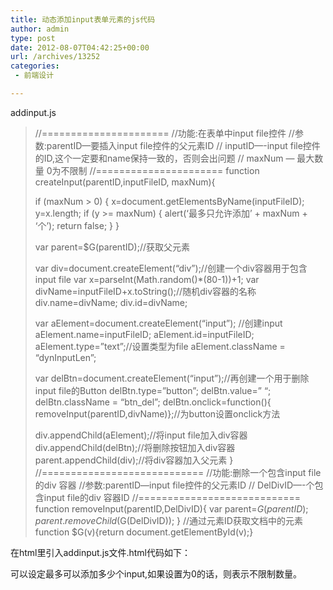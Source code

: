 ```yaml
---
title: 动态添加input表单元素的js代码
author: admin
type: post
date: 2012-08-07T04:42:25+00:00
url: /archives/13252
categories:
 - 前端设计

---
```

addinput.js

> //======================
> //功能:在表单中input file控件
> //参数:parentID—要插入input file控件的父元素ID
> // inputID—-input file控件的ID,这个一定要和name保持一致的，否则会出问题
> // maxNum — 最大数量 0为不限制
> //======================
> function createInput(parentID,inputFileID, maxNum){
>
> if (maxNum > 0) {
> x=document.getElementsByName(inputFileID);
> y=x.length;
> if (y >= maxNum) {
> alert(‘最多只允许添加’ + maxNum + ‘个’);
> return false;
> }
> }
>
> var parent=$G(parentID);//获取父元素
>
> var div=document.createElement(“div”);//创建一个div容器用于包含input file
> var x=parseInt(Math.random()*(80-1))+1;
> var divName=inputFileID+x.toString();//随机div容器的名称
> div.name=divName;
> div.id=divName;
>
> var aElement=document.createElement(“input”); //创建input
> aElement.name=inputFileID;
> aElement.id=inputFileID;
> aElement.type=”text”;//设置类型为file
> aElement.className = “dynInputLen”;
>
> var delBtn=document.createElement(“input”);//再创建一个用于删除input file的Button
> delBtn.type=”button”;
> delBtn.value=” “;
> delBtn.className = “btn_del”;
> delBtn.onclick=function(){ removeInput(parentID,divName)};//为button设置onclick方法
>
> div.appendChild(aElement);//将input file加入div容器
> div.appendChild(delBtn);//将删除按钮加入div容器
> parent.appendChild(div);//将div容器加入父元素
> }
> //============================
> //功能:删除一个包含input file的div 容器
> //参数:parentID—input file控件的父元素ID
> // DelDivID—-个包含input file的div 容器ID
> //============================
> function removeInput(parentID,DelDivID){
> var parent=$G(parentID);
> parent.removeChild($G(DelDivID));
> }
> //通过元素ID获取文档中的元素
> function $G(v){return document.getElementById(v);}

在html里引入addinput.js文件.html代码如下：

>
>
>
>
>
>
>
>
>
>
>
>
>
>
>
>
>
>
>
>
>
>
>
>
>
>
>
>
>
>

>

>
>
>
>
>
>
>
>
>
>
>

>

>
>
>
>

可以设定最多可以添加多少个input,如果设置为0的话，则表示不限制数量。